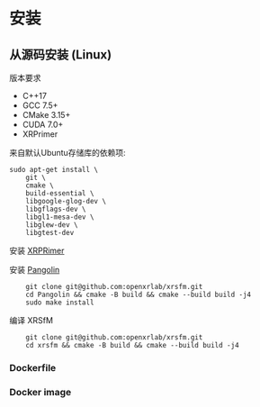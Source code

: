 

# 安装

## 从源码安装 (Linux) 

版本要求
+ C++17
+ GCC 7.5+
+ CMake 3.15+
+ CUDA 7.0+
+ XRPrimer

来自默认Ubuntu存储库的依赖项:

    sudo apt-get install \
        git \
        cmake \
        build-essential \
        libgoogle-glog-dev \ 
        libgflags-dev \
        libgl1-mesa-dev \
        libglew-dev \
        libgtest-dev


安装 [XRPRimer](https://github.com/openxrlab/xrprimer)

安装 [Pangolin](git@github.com:stevenlovegrove/Pangolin.git)
```
    git clone git@github.com:openxrlab/xrsfm.git
    cd Pangolin && cmake -B build && cmake --build build -j4 
    sudo make install
```

编译 XRSfM
```
    git clone git@github.com:openxrlab/xrsfm.git
    cd xrsfm && cmake -B build && cmake --build build -j4
```
### Dockerfile



### Docker image
 
